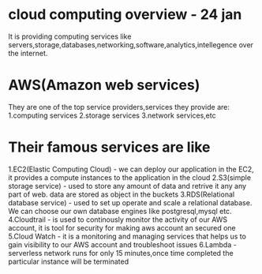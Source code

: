 # cloud computing overview - 24 jan
It is providing computing services like servers,storage,databases,networking,software,analytics,intellegence over the internet.
# AWS(Amazon web services)
They are one of the top service providers,services they provide are:
1.computing services
2.storage services
3.network services,etc
# Their famous services are like
1.EC2(Elastic Computing Cloud) - we can deploy our application in the EC2, it provides a compute instances to the application in the cloud
2.S3(simple storage service) - used to store any amount of data and retrive it any any part of web. data are stored as object in the buckets
3.RDS(Relational database service) - used to set up operate and scale a relational database. We can choose our own database engines like postgresql,mysql etc.
4.Cloudtrail - is used to continously monitor the activity of our AWS account, it is tool for security for making aws account an secured one
5.Cloud Watch - it is a monitoring and managing services that helps us to gain visibility to our AWS account and troubleshoot issues
6.Lambda - serverless network runs for only 15 minutes,once time completed the particular instance will be terminated

